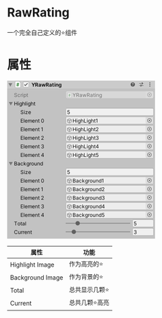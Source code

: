# RawRating
一个完全自己定义的⭐组件
# 属性
![Rating](images/rawrating.png)

|属性|功能|
|---|---|
|Highlight Image|作为高亮的⭐|
|Background Image|作为背景的⭐|
|Total|总共显示几颗⭐|
|Current|总共几颗⭐高亮|